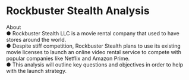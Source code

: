 # Rockbuster Stealth Analysis

About
<br>● Rockbuster Stealth LLC is a movie rental company that used to have stores
around the world.
<br>● Despite stiff competition, Rockbuster Stealth plans to use its existing movie
licenses to launch an online video rental service to compete with popular
companies like Netflix and Amazon Prime.
<br>● This analysis will outline key questions and objectives in order to help with the
launch strategy.
